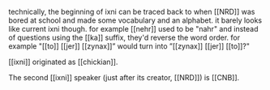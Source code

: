 technically, the beginning of ixni can be traced back to when [[NRD]] was bored at school and made some vocabulary and an alphabet. it barely looks like current ixni though. for example [[nehr]] used to be "nahr" and instead of questions using the [[ka]] suffix, they'd reverse the word order. for example "[[to]] [[jer]] [[zynax]]” would turn into ”[[zynax]] [[jer]] [[to]]?"

[[ixni]] originated as [[chickian]].

The second [[ixni]] speaker (just after its creator, [[NRD]]) is [[CNB]].

